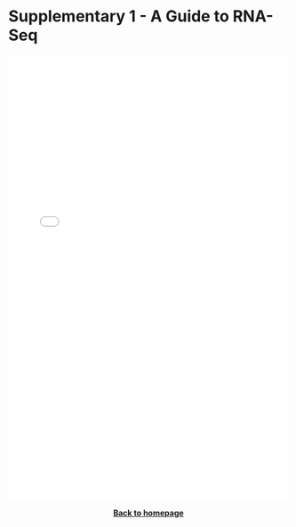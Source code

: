 # Supplementary 1 - A Guide to RNA-Seq


<embed src="../pdf/NGS_RNA-Seq_eBook_US_Jul27_2020.pdf" type="application/pdf" width="100%" height=800>



<p align="center"><b><a class="btn" href="https://genomicsaotearoa.github.io/RNA-seq-workshop/" style="background: var(--bs-dark);font-weight:bold">Back to homepage</a></b></p>